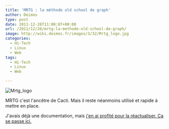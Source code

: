 ```yaml
---
title: 'MRTG : la méthode old school de graph'
author: Deimos
type: post
date: 2011-12-26T11:00:07+00:00
url: /2011/12/26/mrtg-la-methode-old-school-de-graph/
image: http://wiki.deimos.fr/images/3/32/Mrtg_logo.jpg
categories:
  - Hi-Tech
  - Linux
  - Web
tags:
  - Hi-Tech
  - Linux
  - Web

---
```

![Mrtg_logo](http://wiki.deimos.fr/images/3/32/Mrtg_logo.jpg)

MRTG c'est l'ancêtre de Cacti. Mais il reste néanmoins utilisé et rapide à mettre en place.

J'avais déjà une documentation, mais [j'en ai profité pour la réactualiser. Ça se passe ici.](http://wiki.deimos.fr/MRTG_:_Monitoring_ax%C3%A9_r%C3%A9seau)
